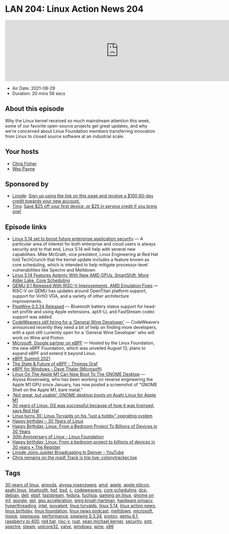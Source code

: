 # LAN 204: Linux Action News 204

<iframe src="https://player.fireside.fm/v2/DAcK9LdX+w8tNAj_y?theme=dark" width="740" height="200" frameborder="0" scrolling="no"></iframe>

* Air Date: 2021-08-29
* Duration: 20 mins 56 secs

## About this episode

Why the Linux kernel received so much mainstream attention this week, some of our favorite open-source projects get great updates, and why we're concerned about Linux Foundation members transferring innovation from Linux to closed source software at an industrial scale.

## Your hosts
* [Chris Fisher](https://linuxactionnews.com/hosts/chris)
* [Wes Payne](https://linuxactionnews.com/hosts/wes)

## Sponsored by

  * [Linode](http://linode.com/lan): [Sign up using the link on this page and receive a $100 60-day credit towards your new account. ](http://linode.com/lan)
  * [Ting](https://linux.ting.com): [Save $25 off your first device, or $25 in service credit if you bring one!](https://linux.ting.com)



## Episode links

  * [Linux 5.14 set to boost future enterprise application security](https://techcrunch.com/2021/08/27/linux-5-14-set-to-boost-future-enterprise-application-security/ "Linux 5.14 set to boost future enterprise application security") — A particular area of interest for both enterprise and cloud users is always security and to that end, Linux 5.14 will help with several new capabilities. Mike McGrath, vice president, Linux Engineering at Red Hat told TechCrunch that the kernel update includes a feature known as core scheduling, which is intended to help mitigate processor-level vulnerabilities like Spectre and Meltdown
  * [Linux 5.14 Features Aplenty With New AMD GPUs, SmartShift, More Alder Lake, Core Scheduling](https://www.phoronix.com/scan.php?page=news_item&px=Linux-5.14-Features "Linux 5.14 Features Aplenty With New AMD GPUs, SmartShift, More Alder Lake, Core Scheduling")
  * [QEMU 6.1 Released With RISC-V Improvements, AMD Emulation Fixes](https://www.phoronix.com/scan.php?page=news_item&px=QEMU-6.1-Released "QEMU 6.1 Released With RISC-V Improvements, AMD Emulation Fixes") — RISC-V on QEMU has updates around OpenTitan platform support, support for VirtIO VGA, and a variety of other architecture improvements. 
  * [PipeWire 0.3.34 Released](https://gitlab.freedesktop.org/pipewire/pipewire/-/releases/0.3.34 "PipeWire 0.3.34 Released") — Bluetooth battery status support for head-set profile and using Apple extensions. aptX-LL and FastStream codec support was added. 
  * [CodeWeavers still hiring for a ‘General Wine Developer'](https://www.gamingonlinux.com/2021/08/codeweavers-still-hiring-for-a-general-wine-developer-to-work-on-wine-and-proton "CodeWeavers still hiring for a ‘General Wine Developer'") — CodeWeavers announced recently they need a bit of help on finding more developers, with a spot still currently open for a 'General Wine Developer' who will work on Wine and Proton.
  * [Microsoft, Google partner on eBPF](https://www.reseller.co.nz/article/690758/microsoft-google-partner-ebpf/ "Microsoft, Google partner on eBPF") — Hosted by the Linux Foundation, the new eBPF Foundation, which was unveiled August 12, plans to expand eBPF and extend it beyond Linux.
  * [eBPF Summit 2021](https://ebpf.io/summit-2021/ "eBPF Summit 2021")
  * [The State & Future of eBPF - Thomas Graf](https://www.youtube.com/watch?v=Kp3PHPuFkaA&t=528s "The State & Future of eBPF - Thomas Graf")
  * [eBPF for Windows - Dave Thaler (Microsoft)](https://www.youtube.com/watch?v=Kp3PHPuFkaA&t=12463s "eBPF for Windows - Dave Thaler \(Microsoft\)")
  * [Linux On The Apple M1 Can Now Boot To The GNOME Desktop](https://www.phoronix.com/scan.php?page=news_item&px=Linux-Apple-M1-Boots-GNOME "Linux On The Apple M1 Can Now Boot To The GNOME Desktop") — Alyssa Rosenweig, who has been working on reverse engineering the Apple M1 GPU since January, has now posted a screenshot of "GNOME Shell on the Apple M1, bare metal."
  * [‘Not great, but usable’: GNOME desktop boots on Asahi Linux for Apple M1](https://www.theregister.com/2021/08/23/gnome_asahi_linux/ "‘Not great, but usable’: GNOME desktop boots on Asahi Linux for Apple M1")
  * [30 years of Linux: OS was successful because of how it was licensed, says Red Hat](https://www.theregister.com/2021/08/25/30_years_of_linux_red_hat/ "30 years of Linux: OS was successful because of how it was licensed, says Red Hat")
  * [Linux turns 30: ​Linus Torvalds on his “just a hobby” operating system](https://www.zdnet.com/article/linus-torvalds-on-linuxs-30th-birthday/ "Linux turns 30: ​Linus Torvalds on his “just a hobby” operating system")
  * [Happy birthday – 30 Years of Linux](https://ubuntu.com/blog/happy-birthday-30-years-of-linux "Happy birthday – 30 Years of Linux")
  * [Happy Birthday, Linux: From a Bedroom Project To Billions of Devices in 30 Years](https://linux.slashdot.org/story/21/08/25/1751220/happy-birthday-linux-from-a-bedroom-project-to-billions-of-devices-in-30-years "Happy Birthday, Linux: From a Bedroom Project To Billions of Devices in 30 Years")
  * [30th Anniversary of Linux - Linux Foundation](https://linuxfoundation.org/linux30th/ "30th Anniversary of Linux - Linux Foundation")
  * [Happy birthday, Linux: From a bedroom project to billions of devices in 30 years • The Register](https://www.theregister.com/2021/08/25/linux_kernel_30_years_old/ "Happy birthday, Linux: From a bedroom project to billions of devices in 30 years • The Register")
  * [Linode Joins Jupiter Broadcasting In Denver - YouTube](https://www.youtube.com/watch?v=nT-jJcuB4MA "Linode Joins Jupiter Broadcasting In Denver - YouTube")
  * [Chris remains on the road! Track is trip live: colonytracker.live](http://colonytracker.live/ "Chris remains on the road! Track is trip live: colonytracker.live")



## Tags

[30 years of linux](https://linuxactionnews.com/tags/30%20years%20of%20linux), [airpods](https://linuxactionnews.com/tags/airpods), [alyssa rosenzweig](https://linuxactionnews.com/tags/alyssa%20rosenzweig), [amd](https://linuxactionnews.com/tags/amd), [apple](https://linuxactionnews.com/tags/apple), [apple silicon](https://linuxactionnews.com/tags/apple%20silicon), [asahi linux](https://linuxactionnews.com/tags/asahi%20linux), [bluetooth](https://linuxactionnews.com/tags/bluetooth), [bpf](https://linuxactionnews.com/tags/bpf), [bsd](https://linuxactionnews.com/tags/bsd), [c](https://linuxactionnews.com/tags/c), [codeweavers](https://linuxactionnews.com/tags/codeweavers), [core scheduling](https://linuxactionnews.com/tags/core%20scheduling), [dcp](https://linuxactionnews.com/tags/dcp), [debian](https://linuxactionnews.com/tags/debian), [dell](https://linuxactionnews.com/tags/dell), [ebpf](https://linuxactionnews.com/tags/ebpf), [faststream](https://linuxactionnews.com/tags/faststream), [fedora](https://linuxactionnews.com/tags/fedora), [fuchsia](https://linuxactionnews.com/tags/fuchsia), [gaming on linux](https://linuxactionnews.com/tags/gaming%20on%20linux), [gnome on m1](https://linuxactionnews.com/tags/gnome%20on%20m1), [google](https://linuxactionnews.com/tags/google), [gpl](https://linuxactionnews.com/tags/gpl), [gpu acceleration](https://linuxactionnews.com/tags/gpu%20acceleration), [greg kroah-hartman](https://linuxactionnews.com/tags/greg%20kroah-hartman), [hardware privacy](https://linuxactionnews.com/tags/hardware%20privacy), [hyperthreading](https://linuxactionnews.com/tags/hyperthreading), [intel](https://linuxactionnews.com/tags/intel), [isovalent](https://linuxactionnews.com/tags/isovalent), [linus torvalds](https://linuxactionnews.com/tags/linus%20torvalds), [linux 5.14](https://linuxactionnews.com/tags/linux%205.14), [linux action news](https://linuxactionnews.com/tags/linux%20action%20news), [linux birthday](https://linuxactionnews.com/tags/linux%20birthday), [linux foundation](https://linuxactionnews.com/tags/linux%20foundation), [linux news podcast](https://linuxactionnews.com/tags/linux%20news%20podcast), [meltdown](https://linuxactionnews.com/tags/meltdown), [microsoft](https://linuxactionnews.com/tags/microsoft), [moxie](https://linuxactionnews.com/tags/moxie), [opensuse](https://linuxactionnews.com/tags/opensuse), [performance](https://linuxactionnews.com/tags/performance), [pipewire 0.3.34](https://linuxactionnews.com/tags/pipewire%200.3.34), [proton](https://linuxactionnews.com/tags/proton), [qemu 6.1](https://linuxactionnews.com/tags/qemu%206.1), [raspberry pi 400](https://linuxactionnews.com/tags/raspberry%20pi%20400), [red hat](https://linuxactionnews.com/tags/red%20hat), [risc-v](https://linuxactionnews.com/tags/risc-v), [rust](https://linuxactionnews.com/tags/rust), [sean michael kerner](https://linuxactionnews.com/tags/sean%20michael%20kerner), [security](https://linuxactionnews.com/tags/security), [smt](https://linuxactionnews.com/tags/smt), [spectre](https://linuxactionnews.com/tags/spectre), [steam](https://linuxactionnews.com/tags/steam), [unicore32](https://linuxactionnews.com/tags/unicore32), [valve](https://linuxactionnews.com/tags/valve), [windows](https://linuxactionnews.com/tags/windows), [wine](https://linuxactionnews.com/tags/wine), [x86](https://linuxactionnews.com/tags/x86)